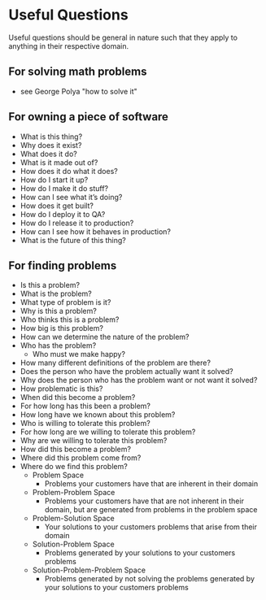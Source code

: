 # Useful Questions
Useful questions should be general in nature such that they apply to anything in their respective domain.

## For solving math problems
 - see George Polya "how to solve it"

## For owning a piece of software
 - What is this thing?
 - Why does it exist?
 - What does it do?
 - What is it made out of?
 - How does it do what it does?
 - How do I start it up?
 - How do I make it do stuff?
 - How can I see what it’s doing?
 - How does it get built?
 - How do I deploy it to QA?
 - How do I release it to production?
 - How can I see how it behaves in production?
 - What is the future of this thing?

## For finding problems
 - Is this a problem?
 - What is the problem?
 - What type of problem is it?
 - Why is this a problem?
 - Who thinks this is a problem?
 - How big is this problem?
 - How can we determine the nature of the problem?
 - Who has the problem?
   - Who must we make happy?
 - How many different definitions of the problem are there? 
 - Does the person who have the problem actually want it solved?
 - Why does the person who has the problem want or not want it solved?
 - How problematic is this?
 - When did this become a problem?
 - For how long has this been a problem?
 - How long have we known about this problem?
 - Who is willing to tolerate this problem?
 - For how long are we willing to tolerate this problem?
 - Why are we willing to tolerate this problem?
 - How did this become a problem?
 - Where did this problem come from?
 - Where do we find this problem?
   - Problem Space                   
     - Problems your customers have that are inherent in their domain
   - Problem-Problem Space			        
     - Problems your customers have that are not inherent in their domain, but are generated from problems in the problem space
   - Problem-Solution Space			       
     - Your solutions to your customers problems that arise from their domain
   - Solution-Problem Space		 	      
     - Problems generated by your solutions to your customers problems
   - Solution-Problem-Problem Space		
     - Problems generated by not solving the problems generated by your solutions to your customers problems
